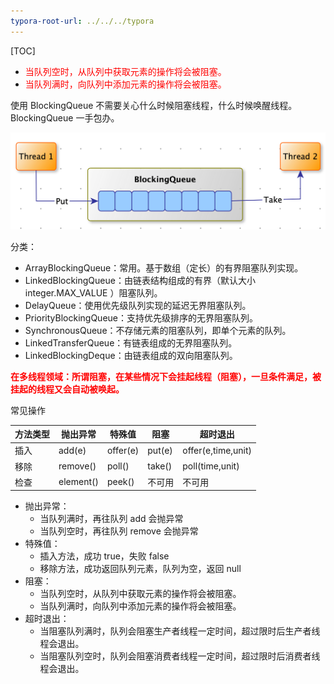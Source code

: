 ```yaml
---
typora-root-url: ../../../typora
---
```


[TOC]

- <font color=red>当队列空时，从队列中获取元素的操作将会被阻塞。</font>
- <font color=red>当队列满时，向队列中添加元素的操作将会被阻塞。</font>

使用 BlockingQueue 不需要关心什么时候阻塞线程，什么时候唤醒线程。BlockingQueue 一手包办。



<img src="/images/juc/WX20230219-171250@2x.png" style="zoom:50%;" />

分类：

- ArrayBlockingQueue：常用。基于数组（定长）的有界阻塞队列实现。
- LinkedBlockingQueue：由链表结构组成的有界（默认大小 integer.MAX_VALUE ）阻塞队列。
- DelayQueue：使用优先级队列实现的延迟无界阻塞队列。
- PriorityBlockingQueue：支持优先级排序的无界阻塞队列。
- SynchronousQueue：不存储元素的阻塞队列，即单个元素的队列。
- LinkedTransferQueue：有链表组成的无界阻塞队列。
- LinkedBlockingDeque：由链表组成的双向阻塞队列。



<font color=red>**在多线程领域：所谓阻塞，在某些情况下会挂起线程（阻塞），一旦条件满足，被挂起的线程又会自动被唤起。**</font>



常见操作

| 方法类型 | 抛出异常  | 特殊值   | 阻塞   | 超时退出           |
| -------- | --------- | -------- | ------ | ------------------ |
| 插入     | add(e)    | offer(e) | put(e) | offer(e,time,unit) |
| 移除     | remove()  | poll()   | take() | poll(time,unit)    |
| 检查     | element() | peek()   | 不可用 | 不可用             |

- 抛出异常：
  - 当队列满时，再往队列 add 会抛异常
  - 当队列空时，再往队列 remove 会抛异常
- 特殊值：
  - 插入方法，成功 true，失败 false
  - 移除方法，成功返回队列元素，队列为空，返回 null
- 阻塞：
  - 当队列空时，从队列中获取元素的操作将会被阻塞。
  - 当队列满时，向队列中添加元素的操作将会被阻塞。
- 超时退出：
  - 当阻塞队列满时，队列会阻塞生产者线程一定时间，超过限时后生产者线程会退出。
  - 当阻塞队列空时，队列会阻塞消费者线程一定时间，超过限时后消费者线程会退出。





